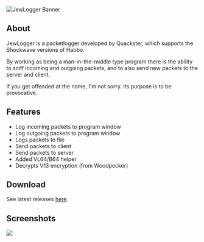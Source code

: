 ![JewLogger Banner](https://i.imgur.com/rKlhAwn.png)

## About ##

JewLogger is a packetlogger developed by Quackster, which supports the Shockwave versions of Habbo.

By working as being a man-in-the-middle type program there is the ability to sniff incoming and outgoing packets, and to also send new packets to the server and client.

If you get offended at the name, I'm not sorry. Its purpose is to be provocative.

## Features ##

- Log incoming packets to program window
- Log outgoing packets to program window
- Logs packets to file
- Send packets to client
- Send packets to server
- Added VL64/B64 helper
- Decrypts V13 encryption (from Woodpecker)

## Download ##

See latest releases [here](https://github.com/Quackster/JewLogger/releases).

## Screenshots ##

![](https://i.imgur.com/FzOPvkU.png)